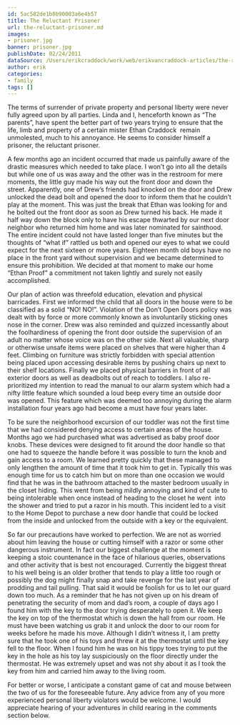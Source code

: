 ```yaml
---
id: 5ac582de1b0b90003a6e4b57
title: The Reluctant Prisoner
url: the-reluctant-prisoner.md
images:
- prisoner.jpg
banner: prisoner.jpg
publishDate: 02/24/2011
dataSource: /Users/erikcraddock/work/web/erikvancraddock-articles/the-reluctant-prisoner/the-reluctant-prisoner.md
author: erik
categories:
- family
tags: []
---
```

  
The terms of surrender of private property and personal liberty were never fully agreed upon by all parties. Linda and I, henceforth known as &#8220;The parents&#8221;, have spent the better part of two years trying to ensure that the life, limb and property of a certain mister Ethan Craddock  remain unmolested, much to his annoyance. He seems to consider himself a prisoner, the reluctant prisoner.

A few months ago an incident occurred that made us painfully aware of the drastic measures which needed to take place. I won&#8217;t go into all the details but while one of us was away and the other was in the restroom for mere moments, the little guy made his way out the front door and down the street. Apparently, one of Drew&#8217;s friends had knocked on the door and Drew unlocked the dead bolt and opened the door to inform them that he couldn&#8217;t play at the moment. This was just the break that Ethan was looking for and he bolted out the front door as soon as Drew turned his back. He made it half way down the block only to have his escape thwarted by our next door neighbor who returned him home and was later nominated for sainthood. The entire incident could not have lasted longer than five minutes but the thoughts of &#8220;what if&#8221; rattled us both and opened our eyes to what we could expect for the next sixteen or more years. Eighteen month old boys have no place in the front yard without supervision and we became determined to ensure this prohibition. We decided at that moment to make our home &#8220;Ethan Proof&#8221; a commitment not taken lightly and surely not easily accomplished.

Our plan of action was threefold education, elevation and physical barricades. First we informed the child that all doors in the house were to be classified as a solid &#8220;NO! NO!&#8221;. Violation of the Don&#8217;t Open Doors policy was dealt with by force or more commonly known as involuntarily sticking ones nose in the corner. Drew was also reminded and quizzed incessantly about the foolhardiness of opening the front door outside the supervision of an adult no matter whose voice was on the other side. Next all valuable, sharp or otherwise unsafe items were placed on shelves that were higher than 4 feet. Climbing on furniture was strictly forbidden with special attention being placed upon accessing desirable items by pushing chairs up next to their shelf locations. Finally we placed physical barriers in front of all exterior doors as well as deadbolts out of reach to toddlers. I also re-prioritized my intention to read the manual to our alarm system which had a nifty little feature which sounded a loud beep every time an outside door was opened. This feature which was deemed too annoying during the alarm installation four years ago had become a must have four years later.



To be sure the neighborhood excursion of our toddler was not the first time that we had considered denying access to certain areas of the house. Months ago we had purchased what was advertised as baby proof door knobs. These devices were designed to fit around the door handle so that one had to squeeze the handle before it was possible to turn the knob and gain access to a room. We learned pretty quickly that these managed to only lengthen the amount of time that it took him to get in. Typically this was enough time for us to catch him but on more than one occasion we would find that he was in the bathroom attached to the master bedroom usually in the closet hiding. This went from being mildly annoying and kind of cute to being intolerable when once instead of heading to the closet he went  into the shower and tried to put a razor in his mouth. This incident led to a visit to the Home Depot to purchase a new door handle that could be locked from the inside and unlocked from the outside with a key or the equivalent.

So far our precautions have worked to perfection. We are not as worried about him leaving the house or cutting himself with a razor or some other dangerous instrument. In fact our biggest challenge at the moment is keeping a stoic countenance in the face of hilarious queries, observations and other activity that is best not encouraged. Currently the biggest threat to his well being is an older brother that tends to play a little too rough or possibly the dog might finally snap and take revenge for the last year of prodding and tail pulling. That said it would be foolish for us to let our guard down too much. As a reminder that he has not given up on his dream of penetrating the security of mom and dad&#8217;s room, a couple of days ago I found him with the key to the door trying desperately to open it. We keep the key on top of the thermostat which is down the hall from our room. He must have been watching us grab it and unlock the door to our room for weeks before he made his move. Although I didn&#8217;t witness it, I am pretty sure that he took one of his toys and threw it at the thermostat until the key fell to the floor. When I found him he was on his tippy toes trying to put the key in the hole as his toy lay suspiciously on the floor directly under the thermostat. He was extremely upset and was not shy about it as I took the key from him and carried him away to the living room.

For better or worse, I anticipate a constant game of cat and mouse between the two of us for the foreseeable future. Any advice from any of you more experienced personal liberty violators would be welcome. I would appreciate hearing of your adventures in child rearing in the comments section below.
